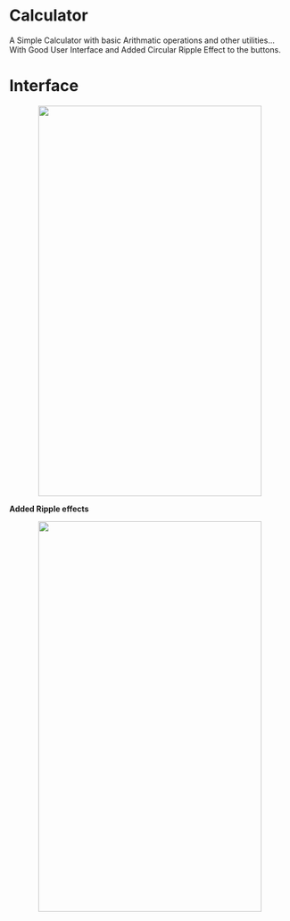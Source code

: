 # Calculator
A Simple Calculator with basic Arithmatic operations and other utilities... <br>
With Good User Interface and
Added Circular Ripple Effect to the buttons.

# Interface
<p align="center">
<img src="https://user-images.githubusercontent.com/31772793/38073545-2eeb6ed4-3349-11e8-8626-58f0bf8b4605.png"  width="400" height="700"  />
</p>

**Added Ripple effects**
<p align="center">
<img src="https://user-images.githubusercontent.com/31772793/38073557-3a21d7f2-3349-11e8-9741-304a59eeae85.png"  width="400" height="700"  />
</p>
